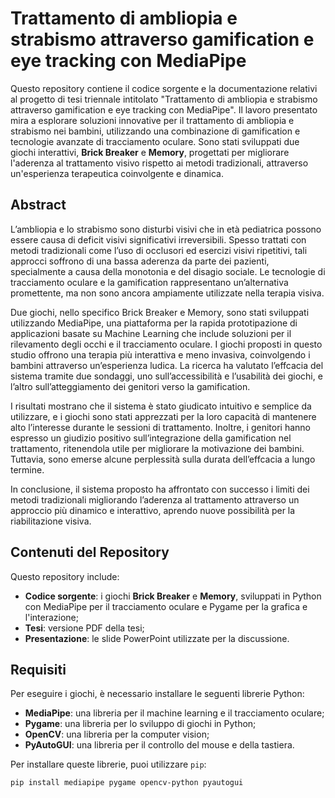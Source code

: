 # Trattamento di ambliopia e strabismo attraverso gamification e eye tracking con MediaPipe

Questo repository contiene il codice sorgente e la documentazione relativi al progetto di tesi triennale intitolato "Trattamento di ambliopia e strabismo attraverso gamification e eye tracking con MediaPipe". Il lavoro presentato mira a esplorare soluzioni innovative per il trattamento di ambliopia e strabismo nei bambini, utilizzando una combinazione di gamification e tecnologie avanzate di tracciamento oculare. Sono stati sviluppati due giochi interattivi, **Brick Breaker** e **Memory**, progettati per migliorare l'aderenza al trattamento visivo rispetto ai metodi tradizionali, attraverso un'esperienza terapeutica coinvolgente e dinamica.

## Abstract

L’ambliopia e lo strabismo sono disturbi visivi che in età pediatrica possono essere causa di deficit visivi significativi irreversibili. Spesso trattati con metodi tradizionali come l’uso di occlusori ed esercizi visivi ripetitivi, tali approcci soffrono di una bassa aderenza da parte dei pazienti, specialmente a causa della monotonia e del disagio sociale. Le tecnologie di tracciamento oculare e la gamification rappresentano un’alternativa promettente, ma non sono ancora ampiamente utilizzate nella terapia visiva.

Due giochi, nello specifico Brick Breaker e Memory, sono stati sviluppati utilizzando MediaPipe, una piattaforma per la rapida prototipazione di applicazioni basate su Machine Learning che include soluzioni per il rilevamento degli occhi e il tracciamento oculare. I giochi proposti in questo studio offrono una terapia più interattiva e meno invasiva, coinvolgendo i bambini attraverso un’esperienza ludica. La ricerca ha valutato l’effcacia del sistema tramite due sondaggi, uno sull’accessibilità e l’usabilità dei giochi, e l’altro sull’atteggiamento dei genitori verso la gamification.

I risultati mostrano che il sistema è stato giudicato intuitivo e semplice da utilizzare, e i giochi sono stati apprezzati per la loro capacità di mantenere alto l’interesse durante le sessioni di trattamento. Inoltre, i genitori hanno espresso un giudizio positivo sull’integrazione della gamification nel trattamento, ritenendola utile per migliorare la motivazione dei bambini. Tuttavia, sono emerse alcune perplessità sulla durata dell’effcacia a lungo termine.

In conclusione, il sistema proposto ha affrontato con successo i limiti dei metodi tradizionali migliorando l’aderenza al trattamento attraverso un approccio più dinamico e interattivo, aprendo nuove possibilità per la riabilitazione visiva.

## Contenuti del Repository

Questo repository include:

- **Codice sorgente**: i giochi **Brick Breaker** e **Memory**, sviluppati in Python con MediaPipe per il tracciamento oculare e Pygame per la grafica e l'interazione;
- **Tesi**: versione PDF della tesi;
- **Presentazione**: le slide PowerPoint utilizzate per la discussione.

## Requisiti

Per eseguire i giochi, è necessario installare le seguenti librerie Python:

- **MediaPipe**: una libreria per il machine learning e il tracciamento oculare;
- **Pygame**: una libreria per lo sviluppo di giochi in Python;
- **OpenCV**: una libreria per la computer vision;
- **PyAutoGUI**: una libreria per il controllo del mouse e della tastiera.

Per installare queste librerie, puoi utilizzare `pip`:

```bash
pip install mediapipe pygame opencv-python pyautogui
